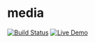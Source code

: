 # media
[![Build Status](https://github.com/rada-fairadova/media/actions/workflows/main.yml/badge.svg)](https://github.com/rada-fairadova/media/actions)
[![Live Demo](https://img.shields.io/badge/demo-live-green)](https://rada-fairadova.github.io/media)